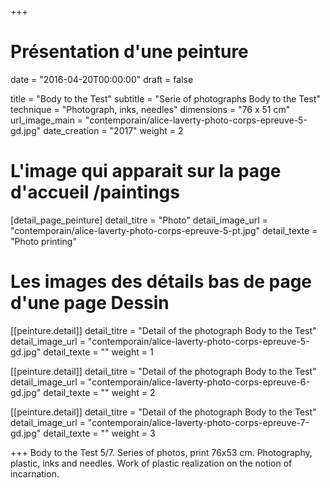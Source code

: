 +++
# Présentation d'une peinture
date = "2016-04-20T00:00:00"
draft = false

title = "Body to the Test"
subtitle = "Serie of photographs Body to the Test"
technique = "Photograph, inks, needles"
dimensions = "76 x 51 cm"
url_image_main = "contemporain/alice-laverty-photo-corps-epreuve-5-gd.jpg"
date_creation = "2017"
weight = 2

# L'image qui apparait sur la page d'accueil /paintings
[detail_page_peinture]
detail_titre = "Photo"
detail_image_url = "contemporain/alice-laverty-photo-corps-epreuve-5-pt.jpg"
detail_texte = "Photo printing"

# Les images des détails bas de page d'une page Dessin
[[peinture.detail]]
detail_titre = "Detail of the photograph Body to the Test"
detail_image_url = "contemporain/alice-laverty-photo-corps-epreuve-5-gd.jpg"
detail_texte = ""
weight = 1

[[peinture.detail]]
detail_titre = "Detail of the photograph Body to the Test"
detail_image_url = "contemporain/alice-laverty-photo-corps-epreuve-6-gd.jpg"
detail_texte = ""
weight = 2

[[peinture.detail]]
detail_titre = "Detail of the photograph Body to the Test"
detail_image_url = "contemporain/alice-laverty-photo-corps-epreuve-7-gd.jpg"
detail_texte = ""
weight = 3

+++
 Body to the Test 5/7. Series of photos, print 76x53 cm. Photography, plastic, inks and needles. Work of plastic realization on the notion of incarnation.

